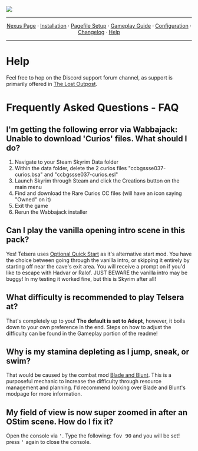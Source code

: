 <img src="https://i.imgur.com/kW90Y5Y.png" target="_blank">

---

<p align="center">
  <a href="https://www.nexusmods.com/skyrimspecialedition/mods/149944">Nexus Page</a> ·
  <a href="README.md">Installation</a> ·
  <a href="PAGEFILE.md">Pagefile Setup</a> ·
  <a href="GAMEPLAY.md">Gameplay Guide</a> ·
  <a href="CONFIGURATION.md">Configuration</a> ·
  <a href="CHANGELOG.md">Changelog</a> ·
  <a href="HELP.md">Help</a>
</p>

---

# Help

Feel free to hop on the Discord support forum channel, as support is primarily offered in [The Lost Outpost](https://discord.gg/WF66mMu).

# Frequently Asked Questions - FAQ

## I'm getting the following error via Wabbajack: Unable to download 'Curios' files. What should I do?

1. Navigate to your Steam Skyrim Data folder
2. Within the data folder, delete the 2 curios files "ccbgssse037-curios.bsa" and "ccbgssse037-curios.esl"
3. Launch Skyrim through Steam and click the Creations button on the main menu
4. Find and download the Rare Curios CC files (will have an icon saying "Owned" on it)
5. Exit the game
6. Rerun the Wabbajack installer

## Can I play the vanilla opening intro scene in this pack?

Yes! Telsera uses <a href="https://www.nexusmods.com/skyrimspecialedition/mods/63953">Optional Quick Start</a> as it's alternative start mod. You have the choice between going through the vanilla intro, or skipping it entirely by starting off near the cave's exit area. You will receive a prompt on if you'd like to escape with Hadvar or Ralof. JUST BEWARE the vanilla intro may be buggy! In my testing it worked fine, but this is Skyrim after all!

## What difficulty is recommended to play Telsera at?

That's completely up to you! **The default is set to Adept**, however, it boils down to your own preference in the end. Steps on how to adjust the difficulty can be found in the Gameplay portion of the readme!

## Why is my stamina depleting as I jump, sneak, or swim?

That would be caused by the combat mod <a href="https://www.nexusmods.com/skyrimspecialedition/mods/34549">Blade and Blunt</a>. This is a purposeful mechanic to increase the difficulty through resource management and planning. I'd recommend looking over Blade and Blunt's modpage for more information.

## My field of view is now super zoomed in after an OStim scene. How do I fix it?

Open the console via <kbd>'</kbd>. Type the following: <kbd>fov 90</kbd> and you will be set! press <kbd>'</kbd> again to close the console.


